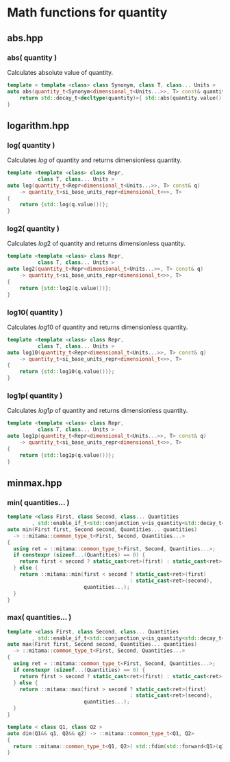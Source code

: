 # Math functions for quantity

## abs.hpp

### abs( quantity )

Calculates absolute value of quantity.

```cpp
template < template <class> class Synonym, class T, class... Units >
auto abs(quantity_t<Synonym<dimensional_t<Units...>>, T> const& quantity) {
    return std::decay_t<decltype(quantity)>{ std::abs(quantity.value()) };
}
```

## logarithm.hpp

### log( quantity )

Calculates $log$ of quantity and returns dimensionless quantity. 

```cpp
template <template <class> class Repr,
          class T, class... Units >
auto log(quantity_t<Repr<dimensional_t<Units...>>, T> const& q)
    -> quantity_t<si_base_units_repr<dimensional_t<>>, T>
{
    return {std::log(q.value())};
}
```

### log2( quantity )

Calculates $log2$ of quantity and returns dimensionless quantity. 

```cpp
template <template <class> class Repr,
          class T, class... Units >
auto log2(quantity_t<Repr<dimensional_t<Units...>>, T> const& q)
    -> quantity_t<si_base_units_repr<dimensional_t<>>, T>
{
    return {std::log2(q.value())};
}
```

### log10( quantity )

Calculates $log10$ of quantity and returns dimensionless quantity. 

```cpp
template <template <class> class Repr,
          class T, class... Units >
auto log10(quantity_t<Repr<dimensional_t<Units...>>, T> const& q)
    -> quantity_t<si_base_units_repr<dimensional_t<>>, T>
{
    return {std::log10(q.value())};
}
```

### log1p( quantity )

Calculates $log1p$ of quantity and returns dimensionless quantity. 

```cpp
template <template <class> class Repr,
          class T, class... Units >
auto log1p(quantity_t<Repr<dimensional_t<Units...>>, T> const& q)
    -> quantity_t<si_base_units_repr<dimensional_t<>>, T>
{
    return {std::log1p(q.value())};
}
```

## minmax.hpp

### min( quantities... )

```cpp
template <class First, class Second, class... Quantities
        , std::enable_if_t<std::conjunction_v<is_quantity<std::decay_t<First>>, is_quantity<std::decay_t<Second>>, is_quantity<std::decay_t<Quantities>>...>, bool> = false>
auto min(First first, Second second, Quantities... quantities)
  -> ::mitama::common_type_t<First, Second, Quantities...>
{
  using ret = ::mitama::common_type_t<First, Second, Quantities...>;
  if constexpr (sizeof...(Quantities) == 0) {
    return first < second ? static_cast<ret>(first) : static_cast<ret>(second);
  } else {
    return ::mitama::min(first < second ? static_cast<ret>(first)
                                        : static_cast<ret>(second),
                         quantities...);
  }
}
```

### max( quantities... )

```cpp
template <class First, class Second, class... Quantities
        , std::enable_if_t<std::conjunction_v<is_quantity<std::decay_t<First>>, is_quantity<std::decay_t<Second>>, is_quantity<std::decay_t<Quantities>>...>, bool> = false>
auto max(First first, Second second, Quantities... quantities)
  -> ::mitama::common_type_t<First, Second, Quantities...>
{
  using ret = ::mitama::common_type_t<First, Second, Quantities...>;
  if constexpr (sizeof...(Quantities) == 0) {
    return first > second ? static_cast<ret>(first) : static_cast<ret>(second);
  } else {
    return ::mitama::max(first > second ? static_cast<ret>(first)
                                        : static_cast<ret>(second),
                         quantities...);
  }
}
```



```cpp
template < class Q1, class Q2 >
auto dim(Q1&& q1, Q2&& q2) -> ::mitama::common_type_t<Q1, Q2>
{
  return ::mitama::common_type_t<Q1, Q2>( std::fdim(std::forward<Q1>(q1).value(), std::forward<Q2>(q2).value()) );
}
```